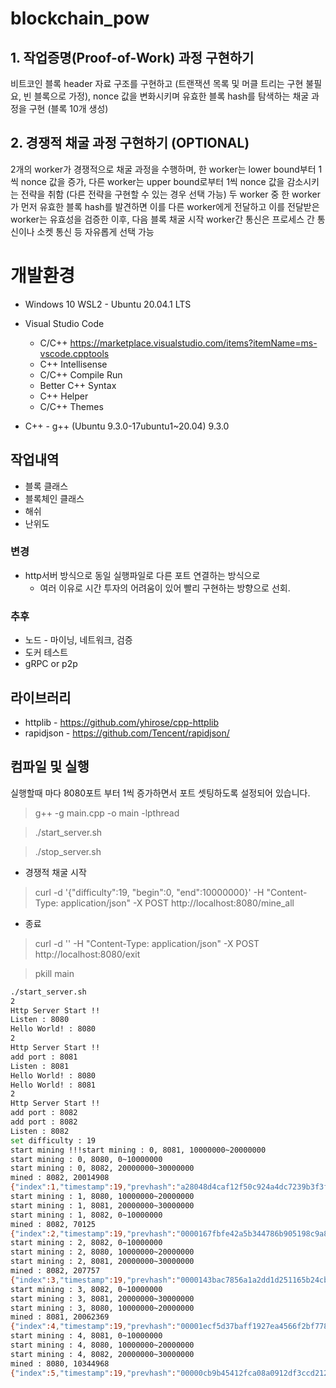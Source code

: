 # blockchain_pow

## 1. 작업증명(Proof-of-Work) 과정 구현하기

비트코인 블록 header 자료 구조를 구현하고 (트랜잭션 목록 및 머클 트리는 구현 불필요, 빈 블록으로 가정), nonce 값을 변화시키며 유효한 블록 hash를 탐색하는 채굴 과정을 구현 (블록 10개 생성)

## 2. 경쟁적 채굴 과정 구현하기 (OPTIONAL)

2개의 worker가 경쟁적으로 채굴 과정을 수행하며, 한 worker는 lower bound부터 1씩 nonce 값을 증가, 다른 worker는 upper bound로부터 1씩 nonce 값을 감소시키는 전략을 취함 (다른 전략을 구현할 수 있는 경우 선택 가능)
두 worker 중 한 worker가 먼저 유효한 블록 hash를 발견하면 이를 다른 worker에게 전달하고 이를 전달받은 worker는 유효성을 검증한 이후, 다음 블록 채굴 시작
worker간 통신은 프로세스 간 통신이나 소켓 통신 등 자유롭게 선택 가능




# 개발환경

- Windows 10 WSL2 - Ubuntu 20.04.1 LTS
- Visual Studio Code
  - C/C++ https://marketplace.visualstudio.com/items?itemName=ms-vscode.cpptools
  - C++ Intellisense
  - C/C++ Compile Run
  - Better C++ Syntax
  - C++ Helper
  - C/C++ Themes

- C++ - g++ (Ubuntu 9.3.0-17ubuntu1~20.04) 9.3.0

## 작업내역
- 블록 클래스
- 블록체인 클래스 
- 해쉬
- 난위도

### 변경
- http서버 방식으로 동일 실행파일로 다른 포트 연결하는 방식으로
  - 여러 이유로 시간 투자의 어려움이 있어 빨리 구현하는 방향으로 선회.

### 추후
- 노드 - 마이닝, 네트워크, 검증
- 도커 테스트
- gRPC or p2p

## 라이브러리
- httplib - https://github.com/yhirose/cpp-httplib
- rapidjson - https://github.com/Tencent/rapidjson/


## 컴파일 및 실행

실행할때 마다 8080포트 부터 1씩 증가하면서 포트 셋팅하도록 설정되어 있습니다.

>g++ -g main.cpp -o main -lpthread

> ./start_server.sh

> ./stop_server.sh


- 경쟁적 채굴 시작
> curl -d '{"difficulty":19, "begin":0, "end":10000000}' -H "Content-Type: application/json" -X POST http://localhost:8080/mine_all

- 종료
> curl -d '' -H "Content-Type: application/json" -X POST http://localhost:8080/exit

> pkill main



```sh
./start_server.sh
2
Http Server Start !!
Listen : 8080
Hello World! : 8080
2
Http Server Start !!
add port : 8081
Listen : 8081
Hello World! : 8080
Hello World! : 8081
2
Http Server Start !!
add port : 8082
add port : 8082
Listen : 8082
set difficulty : 19
start mining !!!start mining : 0, 8081, 10000000~20000000
start mining : 0, 8080, 0~10000000
start mining : 0, 8082, 20000000~30000000
mined : 8082, 20014908
{"index":1,"timestamp":19,"prevhash":"a28048d4caf12f50c924a4dc7239b3f3fee68c1582acdab683f91cc7dd232f56","nonce":20014908,"hash":"0000167fbfe42a5b344786b905198c9a8b19d528b3d8fab9a0d43b0f2a6e9cb1"}
start mining : 1, 8080, 10000000~20000000
start mining : 1, 8081, 20000000~30000000
start mining : 1, 8082, 0~10000000
mined : 8082, 70125
{"index":2,"timestamp":19,"prevhash":"0000167fbfe42a5b344786b905198c9a8b19d528b3d8fab9a0d43b0f2a6e9cb1","nonce":70125,"hash":"0000143bac7856a1a2dd1d251165b24cb9a0b82f84523833c36cfaf87c44c8c0"}
start mining : 2, 8082, 0~10000000
start mining : 2, 8080, 10000000~20000000
start mining : 2, 8081, 20000000~30000000
mined : 8082, 207757
{"index":3,"timestamp":19,"prevhash":"0000143bac7856a1a2dd1d251165b24cb9a0b82f84523833c36cfaf87c44c8c0","nonce":207757,"hash":"00001ecf5d37baff1927ea4566f2bf77895db5a1c7984c4aac31236dc12cb19f"}
start mining : 3, 8082, 0~10000000
start mining : 3, 8081, 20000000~30000000
start mining : 3, 8080, 10000000~20000000
mined : 8081, 20062369
{"index":4,"timestamp":19,"prevhash":"00001ecf5d37baff1927ea4566f2bf77895db5a1c7984c4aac31236dc12cb19f","nonce":20062369,"hash":"00000cb9b45412fca08a0912df3ccd21215b945ab593dc659eeb1585a1a3b5fc"}
start mining : 4, 8081, 0~10000000
start mining : 4, 8080, 10000000~20000000
start mining : 4, 8082, 20000000~30000000
mined : 8080, 10344968
{"index":5,"timestamp":19,"prevhash":"00000cb9b45412fca08a0912df3ccd21215b945ab593dc659eeb1585a1a3b5fc","nonce":10344968,"hash":"000005151e71806b163b06ba524a1b9d6e4ceb0a7f17c97e359df503074431f0"}
```